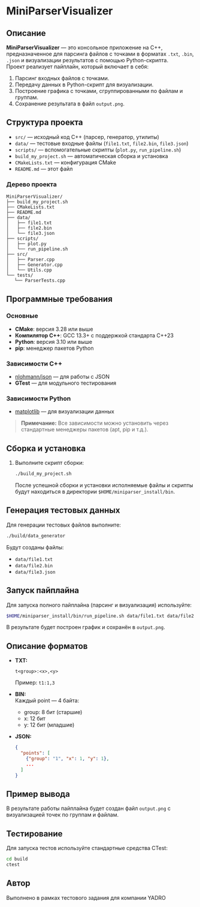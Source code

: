 # MiniParserVisualizer

## Описание

**MiniParserVisualizer** — это консольное приложение на C++, предназначенное для парсинга файлов с точками в форматах `.txt`, `.bin`, `.json` и визуализации результатов с помощью Python-скрипта.  
Проект реализует пайплайн, который включает в себя:

1. Парсинг входных файлов с точками.
2. Передачу данных в Python-скрипт для визуализации.
3. Построение графика с точками, сгруппированными по файлам и группам.
4. Сохранение результата в файл `output.png`.

## Структура проекта

- `src/` — исходный код C++ (парсер, генератор, утилиты)
- `data/` — тестовые входные файлы (`file1.txt`, `file2.bin`, `file3.json`)
- `scripts/` — вспомогательные скрипты (`plot.py`, `run_pipeline.sh`)
- `build_my_project.sh` — автоматическая сборка и установка
- `CMakeLists.txt` — конфигурация CMake
- `README.md` — этот файл

### Дерево проекта

```plain
MiniParserVisualizer/
├── build_my_project.sh
├── CMakeLists.txt
├── README.md
├── data/
│   ├── file1.txt
│   ├── file2.bin
│   └── file3.json
├── scripts/
│   ├── plot.py
│   └── run_pipeline.sh
├── src/
│   ├── Parser.cpp
│   ├── Generator.cpp
│   └── Utils.cpp
└── tests/
   └── ParserTests.cpp
```

## Программные требования

### Основные

- **CMake**: версия 3.28 или выше
- **Компилятор C++**: GCC 13.3+ с поддержкой стандарта C++23
- **Python**: версия 3.10 или выше
- **pip**: менеджер пакетов Python

### Зависимости C++

- [nlohmann/json](https://github.com/nlohmann/json) — для работы с JSON
- **GTest** — для модульного тестирования

### Зависимости Python

- [matplotlib](https://matplotlib.org/) — для визуализации данных

> **Примечание:** Все зависимости можно установить через стандартные менеджеры пакетов (apt, pip и т.д.).

## Сборка и установка

1. Выполните скрипт сборки:

    ```sh
    ./build_my_project.sh
    ```

    После успешной сборки и установки исполняемые файлы и скрипты будут находиться в директории `$HOME/miniparser_install/bin`.

## Генерация тестовых данных

Для генерации тестовых файлов выполните:

```sh
./build/data_generator
```

Будут созданы файлы:

- `data/file1.txt`
- `data/file2.bin`
- `data/file3.json`

## Запуск пайплайна

Для запуска полного пайплайна (парсинг и визуализация) используйте:

```sh
$HOME/miniparser_install/bin/run_pipeline.sh data/file1.txt data/file2.bin data/file3.json
```

В результате будет построен график и сохранён в `output.png`.

## Описание форматов

- **TXT:**  

  ```plain
  t<group>:<x>,<y>
  ```

  Пример: `t1:1,3`

- **BIN:**  
  Каждый point — 4 байта:  
  - group: 8 бит (старшие)
  - x: 12 бит
  - y: 12 бит (младшие)

- **JSON:**  

  ```json
  {
    "points": [
      {"group": "1", "x": 1, "y": 1},
      ...
    ]
  }
  ```

## Пример вывода

В результате работы пайплайна будет создан файл `output.png` с визуализацией точек по группам и файлам.

## Тестирование

Для запуска тестов используйте стандартные средства CTest:

```sh
cd build
ctest
```

## Автор

Выполнено в рамках тестового задания для компании YADRO
